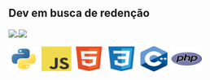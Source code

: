 ## Dev em busca de redenção

<a href="https://github.com/anuraghazra/github-readme-stats">
  <img height=170 align="center" src="https://github-readme-stats.vercel.app/api?username=HugoSants&show_icons=true&theme=dark" />
</a>
<a href="https://github.com/anuraghazra/convoychat">
  <img height=170 align="center" src="https://github-readme-stats.vercel.app/api/top-langs/?username=HugoSants&layout=compact&theme=dark" /> 
</a>

<div style="display: inline_block"><br>
  <img align="center" alt="Hugo-Python" height="50" width="60" src="https://raw.githubusercontent.com/devicons/devicon/master/icons/python/python-original.svg">
  <img align="center" alt="Hugo-Javascript" height="50" width="60" src="https://raw.githubusercontent.com/devicons/devicon/master/icons/javascript/javascript-original.svg">
  <img align="center" alt="Hugo-HTML" height="50" width="60" src="https://raw.githubusercontent.com/devicons/devicon/master/icons/html5/html5-original.svg">
  <img align="center" alt="Hugo-CSS" height="50" width="60" src="https://raw.githubusercontent.com/devicons/devicon/master/icons/css3/css3-original.svg">
  <img align="center" alt="Hugo-Cplusplus" height="50" width="60" src="https://raw.githubusercontent.com/devicons/devicon/master/icons/cplusplus/cplusplus-original.svg">
   <img align="center" alt="Hugo-Php" height="50" width="60" src="https://raw.githubusercontent.com/devicons/devicon/master/icons/php/php-original.svg">
</div>
  
  ##
